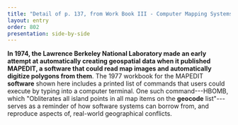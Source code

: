 ```yaml
---
title: "Detail of p. 137, from Work Book III - Computer Mapping Systems - Programs: MAPEDITDOBEDO-CARTE"
layout: entry
order: 802
presentation: side-by-side
---
```


**In 1974, the Lawrence Berkeley National Laboratory made an early attempt at automatically creating geospatial data when it published MAPEDIT, a software that could read map images and automatically digitize polygons from them**. The 1977 workbook for the MAPEDIT **software** shown here includes a printed list of commands that users could execute by typing into a computer terminal. One such command---HBOMB, which "Obliterates all island points in all map items on the **geocode** list"---serves as a reminder of how software systems can borrow from, and reproduce aspects of, real-world geographical conflicts.